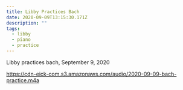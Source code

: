 ```yaml
---
title: Libby Practices Bach
date: 2020-09-09T13:15:30.171Z
description: ""
tags:
  - libby
  - piano
  - practice
---
```

Libby practices bach, September 9, 2020

https://cdn-eick-com.s3.amazonaws.com/audio/2020-09-09-bach-practice.m4a